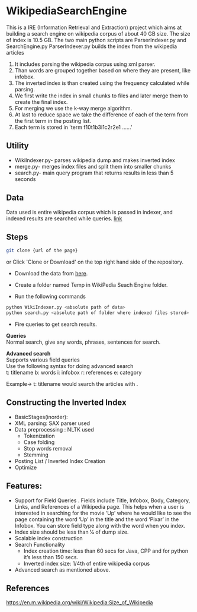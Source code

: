 # WikipediaSearchEngine
This is a IRE (Information Retrieval and Extraction) project which aims at
building a search engine on wikipedia corpus of about 40 GB size. 
The size of index is 10.5 GB.
The two main python scripts are ParserIndexer.py and SearchEngine.py
ParserIndexer.py builds the index from the wikipedia articles
1. It includes parsing the wikipedia corpus using xml parser.
2. Than words are grouped together based on where they are present, like
   infobox.
3. The inverted index is than created using the frequency calculated while
   parsing.
4. We first write the index in small chunks to files and later merge them to
   create the final index.
5. For merging we use the k-way merge algorithm.
6. At last to reduce space we take the difference of each of the term from the
   first term in the posting list.
7. Each term is stored in 'term f10t1b3i1c2r2e1 ......'

## Utility
* WikiIndexer.py- parses wikipedia dump and makes inverted index
* merge.py- merges index files and split them into smaller chunks
* search.py- main query program that returns results in less than 5 seconds

## Data
Data used is entire wikipedia corpus which is passed in indexer, and indexed results are searched while queries.
[link](https://drive.google.com/file/d/1QMpM1CSn6j8Hwu5AabTqTQ1km9xCzSEV/view?usp=sharing)

## Steps
```bash
git clone {url of the page}
```
or
Click 'Clone or Download' on the top right hand side of the repository.

* Download the data from [here](https://drive.google.com/file/d/1QMpM1CSn6j8Hwu5AabTqTQ1km9xCzSEV/view?usp=sharing).

* Create a folder named Temp in WikiPedia Seach Engine folder.

* Run the following commands
```bash
python WikiIndexer.py <absolute path of data>
python search.py <absolute path of folder where indexed files stored>
```
* Fire queries to get search results.

**Queries** <br>
Normal search, give any words, phrases, sentences for search.

**Advanced search** <br>
Supports various field queries <br>
Use the following syntax for doing advanced search <br>
t: titlename b: words i: infobox r: references e: category  <br>

Example->  t: titlename would search the articles with <titlename>.


## Constructing the Inverted Index
* BasicStages(inorder):
* XML parsing: SAX parser used
* Data preprocessing
: NLTK used
  * Tokenization
  * Case folding
  * Stop words removal
  * Stemming
* Posting List / Inverted Index Creation
* Optimize

## Features:
* Support for Field Queries . Fields include Title, Infobox, Body, Category, Links, and
References of a Wikipedia page. This helps when a user is interested in searching for
the movie ‘Up’ where he would like to see the page containing the word ‘Up’ in the title
and the word ‘Pixar’ in the Infobox. You can store field type along with the word when
you index.
* Index size should be less than 1⁄4 of dump size.
* Scalable index construction
* Search Functionality
  * Index creation time: less than 60 secs for Java, CPP and for python it’s less than 150
secs.
  * Inverted index size: 1/4th of entire wikipedia corpus
* Advanced search as mentioned above.



## References
https://en.m.wikipedia.org/wiki/Wikipedia:Size_of_Wikipedia
